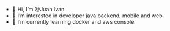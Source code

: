 - 👋 Hi, I’m @Juan Ivan
- 👀 I’m interested in developer java backend, mobile and web.
- 🌱 I’m currently learning docker and aws console.

